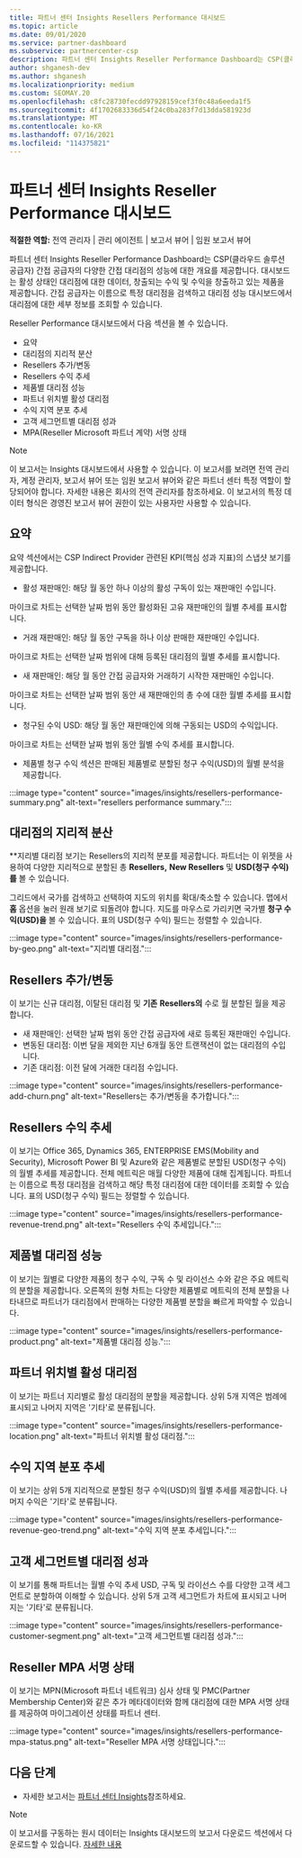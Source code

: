 ```yaml
---
title: 파트너 센터 Insights Resellers Performance 대시보드
ms.topic: article
ms.date: 09/01/2020
ms.service: partner-dashboard
ms.subservice: partnercenter-csp
description: 파트너 센터 Insights Reseller Performance Dashboard는 CSP(클라우드 솔루션 공급자) 간접 공급자의 다양한 간접 대리점의 성능에 대한 개요를 제공합니다.
author: shganesh-dev
ms.author: shganesh
ms.localizationpriority: medium
ms.custom: SEOMAY.20
ms.openlocfilehash: c8fc28730fecdd97928159cef3f0c48a6eeda1f5
ms.sourcegitcommit: 4f1702683336d54f24c0ba283f7d13dda581923d
ms.translationtype: MT
ms.contentlocale: ko-KR
ms.lasthandoff: 07/16/2021
ms.locfileid: "114375821"
---
```

# <a name="reseller-performance-dashboard-in-partner-center-insights"></a>파트너 센터 Insights Reseller Performance 대시보드

**적절한 역할:** 전역 관리자 | 관리 에이전트 | 보고서 뷰어 | 임원 보고서 뷰어

파트너 센터 Insights Reseller Performance Dashboard는 CSP(클라우드 솔루션 공급자) 간접 공급자의 다양한 간접 대리점의 성능에 대한 개요를 제공합니다. 대시보드는 활성 상태인 대리점에 대한 데이터, 창출되는 수익 및 수익을 창출하고 있는 제품을 제공합니다. 간접 공급자는 이름으로 특정 대리점을 검색하고 대리점 성능 대시보드에서 대리점에 대한 세부 정보를 조회할 수 있습니다.

Reseller Performance 대시보드에서 다음 섹션을 볼 수 있습니다.

- 요약
- 대리점의 지리적 분산
- Resellers 추가/변동 
- Resellers 수익 추세 
- 제품별 대리점 성능
- 파트너 위치별 활성 대리점
- 수익 지역 분포 추세
- 고객 세그먼트별 대리점 성과
- MPA(Reseller Microsoft 파트너 계약) 서명 상태

 > [!NOTE]
 > 이 보고서는 Insights 대시보드에서 사용할 수 있습니다. 이 보고서를 보려면 전역 관리자, 계정 관리자, 보고서 뷰어 또는 임원 보고서 뷰어와 같은 파트너 센터 특정 역할이 할당되어야 합니다. 자세한 내용은 회사의 전역 관리자를 참조하세요. 이 보고서의 특정 데이터 형식은 경영진 보고서 뷰어 권한이 있는 사용자만 사용할 수 있습니다.

## <a name="summary"></a>요약

요약 섹션에서는 CSP Indirect Provider 관련된 KPI(핵심 성과 지표)의 스냅샷 보기를 제공합니다.

- 활성 재판매인: 해당 월 동안 하나 이상의 활성 구독이 있는 재판매인 수입니다.

마이크로 차트는 선택한 날짜 범위 동안 활성화된 고유 재판매인의 월별 추세를 표시합니다.

- 거래 재판매인: 해당 월 동안 구독을 하나 이상 판매한 재판매인 수입니다. 

마이크로 차트는 선택한 날짜 범위에 대해 등록된 대리점의 월별 추세를 표시합니다.

- 새 재판매인: 해당 월 동안 간접 공급자와 거래하기 시작한 재판매인 수입니다. 

마이크로 차트는 선택한 날짜 범위 동안 새 재판매인의 총 수에 대한 월별 추세를 표시합니다.

- 청구된 수익 USD: 해당 월 동안 재판매인에 의해 구동되는 USD의 수익입니다. 

마이크로 차트는 선택한 날짜 범위 동안 월별 수익 추세를 표시합니다.

- 제품별 청구 수익 섹션은 판매된 제품별로 분할된 청구 수익(USD)의 월별 분석을 제공합니다. 

:::image type="content" source="images/insights/resellers-performance-summary.png" alt-text="resellers performance summary.":::

## <a name="geographical-spread-of-resellers"></a>대리점의 지리적 분산

**지리별 대리점 보기는 Resellers의 지리적 분포를 제공합니다. 파트너는 이 위젯을 사용하여 다양한 지리적으로 분할된 총 **Resellers,** **New Resellers** 및 **USD(청구 수익)를** 볼 수 있습니다.

그리드에서 국가를 검색하고 선택하여 지도의 위치를 확대/축소할 수 있습니다. 맵에서 **홈** 옵션을 눌러 원래 보기로 되돌려야 합니다. 지도를 마우스로 가리키면 국가별 **청구 수익(USD)을** 볼 수 있습니다. 표의 USD(청구 수익) 필드는 정렬할 수 있습니다.

:::image type="content" source="images/insights/resellers-performance-by-geo.png" alt-text="지리별 대리점.":::

## <a name="resellers-addchurns"></a>Resellers 추가/변동

이 보기는 신규 대리점, 이탈된 대리점 및 **기존** **Resellers의** 수로 월 분할된 월을 제공합니다.  

- 새 재판매인: 선택한 날짜 범위 동안 간접 공급자에 새로 등록된 재판매인 수입니다.
- 변동된 대리점: 이번 달을 제외한 지난 6개월 동안 트랜잭션이 없는 대리점의 수입니다.
- 기존 대리점: 이전 달에 거래한 대리점 수입니다.

:::image type="content" source="images/insights/resellers-performance-add-churn.png" alt-text="Resellers는 추가/변동을 추가합니다.":::

## <a name="resellers-revenue-trend"></a>Resellers 수익 추세 

이 보기는 Office 365, Dynamics 365, ENTERPRISE EMS(Mobility and Security), Microsoft Power BI 및 Azure와 같은 제품별로 분할된 USD(청구 수익)의 월별 추세를 제공합니다. 전체 메트릭은 매월 다양한 제품에 대해 집계됩니다. 파트너는 이름으로 특정 대리점을 검색하고 해당 특정 대리점에 대한 데이터를 조회할 수 있습니다. 표의 USD(청구 수익) 필드는 정렬할 수 있습니다.

:::image type="content" source="images/insights/resellers-performance-revenue-trend.png" alt-text="Resellers 수익 추세입니다.":::

## <a name="reseller-performance-by-products"></a>제품별 대리점 성능

이 보기는 월별로 다양한 제품의 청구 수익, 구독 수 및 라이선스 수와 같은 주요 메트릭의 분할을 제공합니다. 오른쪽의 원형 차트는 다양한 제품별로 메트릭의 전체 분할을 나타내므로 파트너가 대리점에서 판매하는 다양한 제품별 분할을 빠르게 파악할 수 있습니다.

:::image type="content" source="images/insights/resellers-performance-product.png" alt-text="제품별 대리점 성능.":::

## <a name="active-resellers-by-partner-locations"></a>파트너 위치별 활성 대리점

이 보기는 파트너 지리별로 활성 대리점의 분할을 제공합니다. 상위 5개 지역은 범례에 표시되고 나머지 지역은 '기타'로 분류됩니다.

:::image type="content" source="images/insights/resellers-performance-location.png" alt-text="파트너 위치별 활성 대리점.":::

## <a name="revenue-geo-distribution-trend"></a>수익 지역 분포 추세

이 보기는 상위 5개 지리적으로 분할된 청구 수익(USD)의 월별 추세를 제공합니다.  나머지 수익은 '기타'로 분류됩니다.

:::image type="content" source="images/insights/resellers-performance-revenue-geo-trend.png" alt-text="수익 지역 분포 추세입니다.":::

## <a name="reseller-performance-by-customer-segment"></a>고객 세그먼트별 대리점 성과

이 보기를 통해 파트너는 월별 수익 추세 USD, 구독 및 라이선스 수를 다양한 고객 세그먼트로 분할하여 이해할 수 있습니다. 상위 5개 고객 세그먼트가 차트에 표시되고 나머지는 '기타'로 분류됩니다.

:::image type="content" source="images/insights/resellers-performance-customer-segment.png" alt-text="고객 세그먼트별 대리점 성과.":::

## <a name="reseller-mpa-signing-status"></a>Reseller MPA 서명 상태

이 보기는 MPN(Microsoft 파트너 네트워크) 심사 상태 및 PMC(Partner Membership Center)와 같은 추가 메타데이터와 함께 대리점에 대한 MPA 서명 상태를 제공하여 마이그레이션 상태를 파트너 센터.

:::image type="content" source="images/insights/resellers-performance-mpa-status.png" alt-text="Reseller MPA 서명 상태입니다.":::

## <a name="next-steps"></a>다음 단계

- 자세한 보고서는 [파트너 센터 Insights](partner-center-insights.md)참조하세요.

>[!NOTE] 
> 이 보고서를 구동하는 원시 데이터는 Insights 대시보드의 보고서 다운로드 섹션에서 다운로드할 수 있습니다. [자세한 내용](insights-download-reports.md) 
